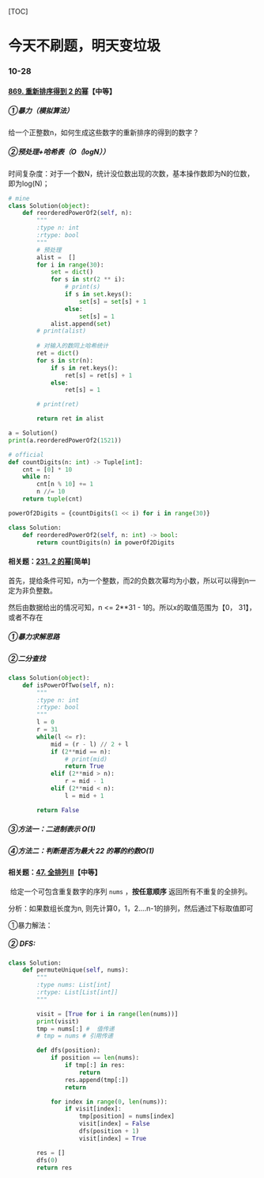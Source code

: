 [TOC]



# 今天不刷题，明天变垃圾

### 10-28 

#### [869. 重新排序得到 2 的幂](https://leetcode-cn.com/problems/reordered-power-of-2/)【中等】

##### ①暴力（模拟算法）

给一个正整数n，如何生成这些数字的重新排序的得到的数字？

##### ②预处理+哈希表（O（logN））

时间复杂度：对于一个数N，统计没位数出现的次数，基本操作数即为N的位数，即为log(N)；

```python
# mine
class Solution(object):
    def reorderedPowerOf2(self, n):
        """
        :type n: int
        :rtype: bool
        """
        # 预处理
        alist =  []
        for i in range(30):
            set = dict()
            for s in str(2 ** i):
                # print(s)
                if s in set.keys():
                    set[s] = set[s] + 1
                else:
                    set[s] = 1
            alist.append(set)
        # print(alist)
		
        # 对输入的数同上哈希统计
        ret = dict()
        for s in str(n):
            if s in ret.keys():
                ret[s] = ret[s] + 1
            else:
                ret[s] = 1

        # print(ret)

        return ret in alist

a = Solution()
print(a.reorderedPowerOf2(1521))

# official 
def countDigits(n: int) -> Tuple[int]:
    cnt = [0] * 10
    while n:
        cnt[n % 10] += 1
        n //= 10
    return tuple(cnt)

powerOf2Digits = {countDigits(1 << i) for i in range(30)}

class Solution:
    def reorderedPowerOf2(self, n: int) -> bool:
        return countDigits(n) in powerOf2Digits
```

#### 相关题：[231. 2 的幂](https://leetcode-cn.com/problems/power-of-two/)[简单]

​		首先，提给条件可知，n为一个整数，而2的负数次幂均为小数，所以可以得到n一定为非负整数。

然后由数据给出的情况可知，n <= 2**31 - 1的。所以x的取值范围为【0， 31】，或者不存在



##### ①暴力求解思路

##### ②二分查找

```python
class Solution(object):
    def isPowerOfTwo(self, n):
        """
        :type n: int
        :rtype: bool
        """
        l = 0
        r = 31
        while(l <= r):
            mid = (r - l) // 2 + l
            if (2**mid == n):
                # print(mid)
                return True
            elif (2**mid > n):
                r = mid - 1
            elif (2**mid < n):
                l = mid + 1

        return False
```

##### ③方法一：二进制表示 O(1)

##### ④方法二：判断是否为最大 22 的幂的约数O(1)

#### 相关题：[47. 全排列 II](https://leetcode-cn.com/problems/permutations-ii/)【中等】

​		给定一个可包含重复数字的序列 `nums` ，**按任意顺序** 返回所有不重复的全排列。

分析：如果数组长度为n, 则先计算0，1，2....n-1的排列，然后通过下标取值即可

①暴力解法：

##### 		② DFS:

```python
class Solution:
    def permuteUnique(self, nums):
        """
        :type nums: List[int]
        :rtype: List[List[int]]
        """

        visit = [True for i in range(len(nums))]
        print(visit)
        tmp = nums[:] #  值传递
        # tmp = nums # 引用传递

        def dfs(position):
            if position == len(nums):
                if tmp[:] in res:
                    return
                res.append(tmp[:])
                return

            for index in range(0, len(nums)):
                if visit[index]:
                    tmp[position] = nums[index]
                    visit[index] = False
                    dfs(position + 1)
                    visit[index] = True

        res = []
        dfs(0)
        return res
```

